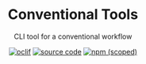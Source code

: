 <div align="center">

# Conventional Tools

CLI tool for a conventional workflow

[![oclif](https://img.shields.io/badge/cli-oclif-brightgreen.svg)](https://oclif.io)
[![source code](https://img.shields.io/badge/source-practically-0FC6CF)](https://github.com/Practically/conventional-tools)
[![npm (scoped)](https://img.shields.io/npm/v/@practically/conventional-tools)](https://www.npmjs.com/package/@practically/conventional-tools)

</div>
